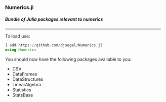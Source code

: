 ### Numerics.jl
##### Bundle of Julia packages relevant to numerics

---

To load use:

```julia
] add https://github.com/djsegal/Numerics.jl
using Numerics
```

You should now have the following packages available to you:

+ CSV
+ DataFrames
+ DataStructures
+ LinearAlgebra
+ Statistics
+ StatsBase
